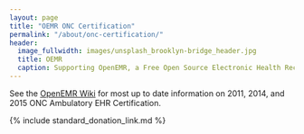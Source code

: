 ```yaml
---
layout: page
title: "OEMR ONC Certification"
permalink: "/about/onc-certification/"
header:
  image_fullwidth: images/unsplash_brooklyn-bridge_header.jpg
  title: OEMR
  caption: Supporting OpenEMR, a Free Open Source Electronic Health Record
---
```


See the [OpenEMR Wiki](http://www.open-emr.org/wiki/index.php/OpenEMR_Wiki_Home_Page#ONC_Ambulatory_EHR_Certification) for most up to date information on 2011, 2014, and 2015 ONC Ambulatory EHR Certification.

{% include standard_donation_link.md %}

